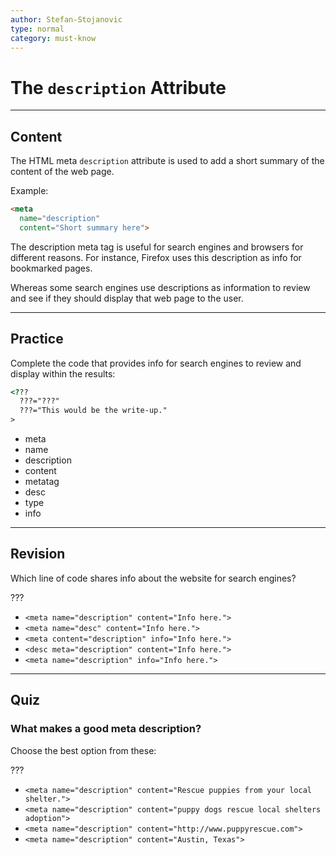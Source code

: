 ```yaml
---
author: Stefan-Stojanovic
type: normal
category: must-know
---
```


# The `description` Attribute


---

## Content

The HTML meta `description` attribute is used to add a short summary of the content of the web page.

Example:

```html
<meta
  name="description"
  content="Short summary here">
```

The description meta tag is useful for search engines and browsers for different reasons. For instance, Firefox uses this description as info for bookmarked pages. 

Whereas some search engines use descriptions as information to review and see if they should display that web page to the user.


---

## Practice

Complete the code that provides info for search engines to review and display within the results:

```html
<??? 
  ???="???" 
  ???="This would be the write-up."
>
```

- meta
- name
- description
- content
- metatag
- desc
- type
- info


---

## Revision

Which line of code shares info about the website for search engines?

???

- `<meta name="description" content="Info here.">`
- `<meta name="desc" content="Info here.">`
- `<meta content="description" info="Info here.">`
- `<desc meta="description" content="Info here.">`
- `<meta name="description" info="Info here.">`


---

## Quiz

### What makes a good meta description?


Choose the best option from these:

???

- `<meta name="description" content="Rescue puppies from your local shelter.">`
- `<meta name="description" content="puppy dogs rescue local shelters adoption">`
- `<meta name="description" content="http://www.puppyrescue.com">`
- `<meta name="description" content="Austin, Texas">`
